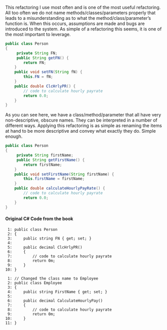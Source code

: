 This refactoring I use most often and is one of the most useful refactoring. 
All too often we do not name methods/classes/parameters properly that leads to a misunderstanding as to what the method/class/parameter’s function is. When this occurs, assumptions are made and bugs are introduced to the system. 
As simple of a refactoring this seems, it is one of the most important to leverage.

```Java
public class Person
{
     private String FN;
     public String getFN() {
		return FN;
	}
	public void setFN(String fN) {
		this.FN = fN;
	}
	public double ClcHrlyPR() {
        // code to calculate hourly payrate
        return 0.0;
    }
}
```
As you can see here, we have a class/method/parameter that all have very non-descriptive, obscure names. They can be interpreted in a number of different ways. Applying this refactoring is as simple as renaming the items at hand to be more descriptive and convey what exactly they do. Simple enough.

```Java
public class Person
{
     private String firstName;
     public String getFirstName() {
		return firstName;
	}
	public void setFirstName(String firstName) {
		this.firstName = firstName;
	}
	public double calculateHourlyPayRate() {
        // code to calculate hourly payrate
        return 0.0;
    }
}
```
   
  
  #### Original C# Code from the book
  ```
   1: public class Person
   2: {
   3:     public string FN { get; set; }
   4:  
   5:     public decimal ClcHrlyPR()
   6:     {
   7:         // code to calculate hourly payrate
   8:         return 0m;
   9:     }
  10: }
  
   1: // Changed the class name to Employee
   2: public class Employee
   3: {
   4:     public string FirstName { get; set; }
   5:  
   6:     public decimal CalculateHourlyPay()
   7:     {
   8:         // code to calculate hourly payrate
   9:         return 0m;
  10:     }
  11: }
  ```
